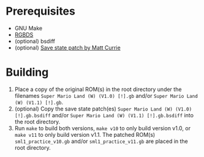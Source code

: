 # Prerequisites

* GNU Make
* [RGBDS](https://rgbds.gbdev.io/)
* (optional) bsdiff
* (optional) [Save state patch by Matt Currie](https://github.com/mattcurrie/gb-save-states)

# Building
1. Place a copy of the original ROM(s) in the root directory under the filenames
   `Super Mario Land (W) (V1.0) [!].gb` and/or
   `Super Mario Land (W) (V1.1) [!].gb`.
2. (optional) Copy the save state patch(es)
   `Super Mario Land (W) (V1.0) [!].gb.bsdiff` and/or
   `Super Mario Land (W) (V1.1) [!].gb.bsdiff`
   into the root directory.
3. Run `make` to build both versions,
   `make v10` to only build version v1.0, or
   `make v11` to only build version v1.1.
   The patched ROM(s)
   `sml1_practice_v10.gb` and/or
   `sml1_practice_v11.gb`
   are placed in the root directory.
